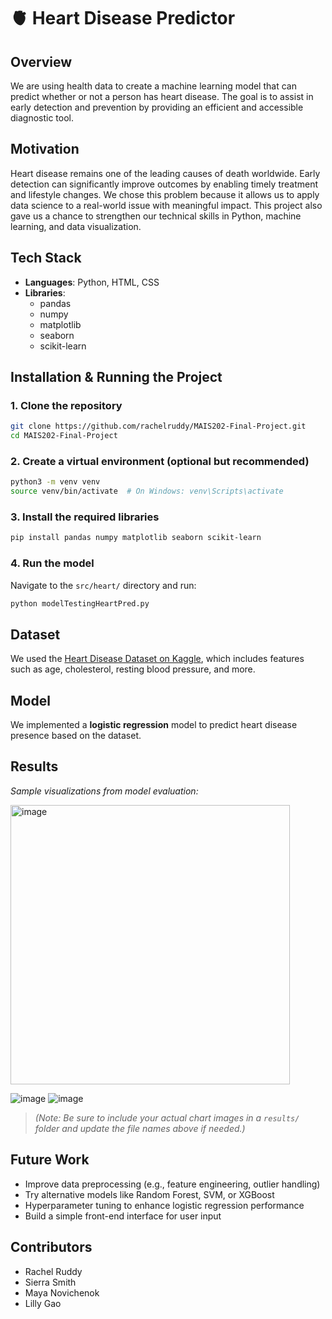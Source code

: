 # 🫀 Heart Disease Predictor

## Overview

We are using health data to create a machine learning model that can predict whether or not a person has heart disease. The goal is to assist in early detection and prevention by providing an efficient and accessible diagnostic tool.

## Motivation

Heart disease remains one of the leading causes of death worldwide. Early detection can significantly improve outcomes by enabling timely treatment and lifestyle changes. We chose this problem because it allows us to apply data science to a real-world issue with meaningful impact. This project also gave us a chance to strengthen our technical skills in Python, machine learning, and data visualization.

## Tech Stack

- **Languages**: Python, HTML, CSS  
- **Libraries**:
  - pandas  
  - numpy  
  - matplotlib  
  - seaborn  
  - scikit-learn

## Installation & Running the Project

### 1. Clone the repository

```bash
git clone https://github.com/rachelruddy/MAIS202-Final-Project.git
cd MAIS202-Final-Project
```

### 2. Create a virtual environment (optional but recommended)

```bash
python3 -m venv venv
source venv/bin/activate  # On Windows: venv\Scripts\activate
```

### 3. Install the required libraries

```bash
pip install pandas numpy matplotlib seaborn scikit-learn
```

### 4. Run the model

Navigate to the `src/heart/` directory and run:

```bash
python modelTestingHeartPred.py
```

## Dataset

We used the [Heart Disease Dataset on Kaggle](https://www.kaggle.com/datasets/johnsmith88/heart-disease-dataset), which includes features such as age, cholesterol, resting blood pressure, and more.

## Model

We implemented a **logistic regression** model to predict heart disease presence based on the dataset.

## Results

*Sample visualizations from model evaluation:*

<img width="447" alt="image" src="https://github.com/user-attachments/assets/df4ff829-fd38-4cef-a92b-0eac1f6cccc9" />

![image](https://github.com/user-attachments/assets/80be7ee9-26c2-4197-b32e-adefa200c1c4)
![image](https://github.com/user-attachments/assets/3390b303-9ab4-4f95-bd7d-8b340785e751)

> *(Note: Be sure to include your actual chart images in a `results/` folder and update the file names above if needed.)*

## Future Work

- Improve data preprocessing (e.g., feature engineering, outlier handling)
- Try alternative models like Random Forest, SVM, or XGBoost
- Hyperparameter tuning to enhance logistic regression performance
- Build a simple front-end interface for user input

## Contributors

- Rachel Ruddy  
- Sierra Smith  
- Maya Novichenok  
- Lilly Gao
